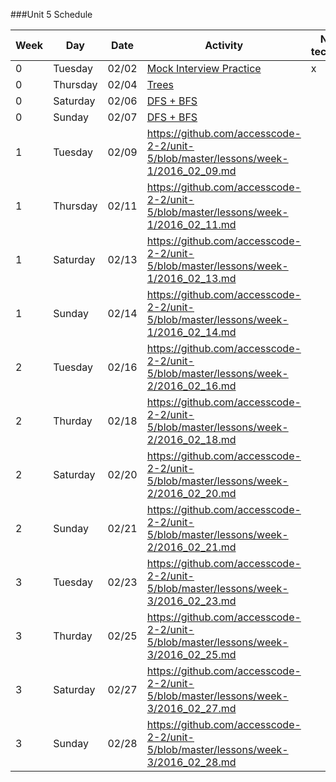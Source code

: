 ###Unit 5 Schedule

|Week|Day|Date|Activity|Non-technical|
|---|---|---|---|---|
|0|Tuesday|02/02|[Mock Interview Practice](https://github.com/accesscode-2-2/unit-5/blob/master/lessons/week-0/2016_02_02.md)|x|
|0|Thursday|02/04|[Trees](https://github.com/accesscode-2-2/unit-5/blob/master/lessons/week-0/2016_02_04.md)|
|0|Saturday|02/06|[DFS + BFS](https://github.com/accesscode-2-2/unit-5/blob/master/lessons/week-0/2016_02_06.md)|
|0|Sunday|02/07|[DFS + BFS](https://github.com/accesscode-2-2/unit-5/blob/master/lessons/week-0/2016_02_07.md)|
|1|Tuesday|02/09|https://github.com/accesscode-2-2/unit-5/blob/master/lessons/week-1/2016_02_09.md|
|1|Thursday|02/11|https://github.com/accesscode-2-2/unit-5/blob/master/lessons/week-1/2016_02_11.md|
|1|Saturday|02/13|https://github.com/accesscode-2-2/unit-5/blob/master/lessons/week-1/2016_02_13.md|
|1|Sunday|02/14|https://github.com/accesscode-2-2/unit-5/blob/master/lessons/week-1/2016_02_14.md|
|2|Tuesday|02/16|https://github.com/accesscode-2-2/unit-5/blob/master/lessons/week-2/2016_02_16.md|
|2|Thurday|02/18|https://github.com/accesscode-2-2/unit-5/blob/master/lessons/week-2/2016_02_18.md|
|2|Saturday|02/20|https://github.com/accesscode-2-2/unit-5/blob/master/lessons/week-2/2016_02_20.md|
|2|Sunday|02/21|https://github.com/accesscode-2-2/unit-5/blob/master/lessons/week-2/2016_02_21.md|
|3|Tuesday|02/23|https://github.com/accesscode-2-2/unit-5/blob/master/lessons/week-3/2016_02_23.md|
|3|Thurday|02/25|https://github.com/accesscode-2-2/unit-5/blob/master/lessons/week-3/2016_02_25.md|
|3|Saturday|02/27|https://github.com/accesscode-2-2/unit-5/blob/master/lessons/week-3/2016_02_27.md|
|3|Sunday|02/28|https://github.com/accesscode-2-2/unit-5/blob/master/lessons/week-3/2016_02_28.md|
